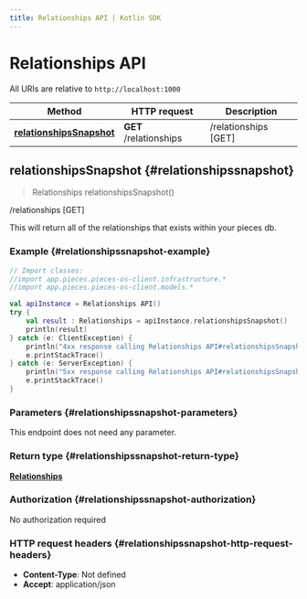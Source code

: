 ```yaml
---
title: Relationships API | Kotlin SDK
---
```


# Relationships API

All URIs are relative to `http://localhost:1000`

Method | HTTP request | Description
------------- | ------------- | -------------
[**relationshipsSnapshot**](#relationshipssnapshot) | **GET** /relationships | /relationships [GET]


## **relationshipsSnapshot** {#relationshipssnapshot}
> Relationships relationshipsSnapshot()

/relationships [GET]

This will return all of the relationships that exists within your pieces db.

### Example {#relationshipssnapshot-example}
```kotlin
// Import classes:
//import app.pieces.pieces-os-client.infrastructure.*
//import app.pieces.pieces-os-client.models.*

val apiInstance = Relationships API()
try {
    val result : Relationships = apiInstance.relationshipsSnapshot()
    println(result)
} catch (e: ClientException) {
    println("4xx response calling Relationships API#relationshipsSnapshot")
    e.printStackTrace()
} catch (e: ServerException) {
    println("5xx response calling Relationships API#relationshipsSnapshot")
    e.printStackTrace()
}
```

### Parameters {#relationshipssnapshot-parameters}
This endpoint does not need any parameter.

### Return type {#relationshipssnapshot-return-type}

[**Relationships**](../models/Relationships)

### Authorization {#relationshipssnapshot-authorization}

No authorization required

### HTTP request headers {#relationshipssnapshot-http-request-headers}

 - **Content-Type**: Not defined
 - **Accept**: application/json

